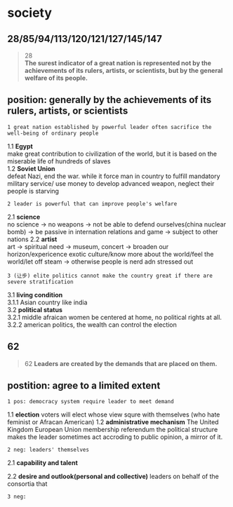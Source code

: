 society
==============
28/85/94/113/120/121/127/145/147
------------------
>28  
>**The surest indicator of a great nation is represented not by the achievements of its rulers, artists, or scientists, but by the general welfare of its people.**

## position: generally by the achievements of its rulers, artists, or scientists

    1 great nation established by powerful leader often sacrifice the well-being of ordinary people
1.1 **Egypt**  
make great contribution to civilization of the world, but it is based on the miserable life of hundreds of slaves  
1.2 **Soviet Union**  
defeat Nazi, end the war. while it force man in country to  fulfill mandatory military service/ use money to develop advanced weapon, neglect their people is starving  

    2 leader is powerful that can improve people's welfare
2.1 **science**  
no science -> no weapons -> not be able to defend ourselves(china nuclear bomb)  -> be passive in internation relations and game -> subject to other  nations
2.2 **artist**  
art -> spiritual need -> museum, concert -> broaden our horizon/expericence exotic culture/know more about the world/feel the world/let off steam -> otherwise people is nerd adn stressed out

    3 (让步) elite politics cannot make the country great if there are severe stratification
3.1 **living condition**  
3.1.1 Asian country like india  
3.2 **political status**  
3.2.1 middle afraican women be centered at home, no political rights at all.  
3.2.2 american politics, the wealth can control the election  

62
-------------------------------------------
>62
>**Leaders are created by the demands that are placed on them.**  

## postition: agree to a limited extent

    1 pos: democracy system require leader to meet demand
1.1 **election**
voters will elect whose view squre with themselves (who hate feminist or Afracan American) 
1.2 **administrative mechanism**
The United Kingdom European Union membership referendum
the political structure makes the leader sometimes act accroding to public opinion, a mirror of it.

    2 neg: leaders' themselves
2.1 **capability and talent**

2.2 **desire and outlook(personal and collective)**
leaders on behalf of the consortia that 

    3 neg: 
<!--stackedit_data:
eyJoaXN0b3J5IjpbLTI5MTY3ODMyMCwtMTQ3OTUxMjEwMywtMT
AyMTM2MzEwMSwtMTEyNTQwMzM5Myw4NDg2NDUxMSw0NDY3MzQx
ODgsLTE5MjU4NDk5NTVdfQ==
-->